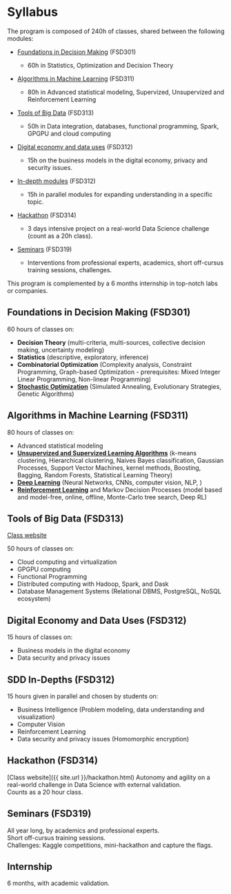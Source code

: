 # Syllabus

The program is composed of 240h of classes, shared between the following modules:

- [Foundations in Decision Making](#fsd301) (FSD301)
    * 60h in Statistics, Optimization and Decision Theory

- [Algorithms in Machine Learning](#fsd311) (FSD311)<br>
    * 80h in Advanced statistical modeling, Supervized, Unsupervized and Reinforcement Learning

- [Tools of Big Data](#fsd313) (FSD313)<br>
    * 50h in Data integration, databases, functional programming, Spark, GPGPU and cloud computing

- [Digital economy and data uses](#fsd312) (FSD312)<br>
    * 15h on the business models in the digital economy, privacy and security issues.

- [In-depth modules](#fsd312) (FSD312)<br>
    * 15h in parallel modules for expanding understanding in a specific topic.

- [Hackathon](#fsd314) (FSD314)<br>
    * 3 days intensive project on a real-world Data Science challenge (count as a 20h class).

- [Seminars](#fsd319) (FSD319)<br>
    * Interventions from professional experts, academics, short off-cursus training sessions, challenges.

This program is complemented by a 6 months internship in top-notch labs or companies.

## <a id="fsd301"></a>Foundations in Decision Making (FSD301)

60 hours of classes on:

- **Decision Theory** (multi-criteria, multi-sources, collective decision making, uncertainty modeling)
- **Statistics** (descriptive, exploratory, inference)
- **Combinatorial Optimization** (Complexity analysis, Constraint Programming, Graph-based Optimization - prerequisites: Mixed Integer Linear Programming, Non-linear Programming)
- [**Stochastic Optimization**](https://supaerodatascience.github.io/stochastic/) (Simulated Annealing, Evolutionary Strategies, Genetic Algorithms)

## <a id="fsd311"></a>Algorithms in Machine Learning (FSD311)

80 hours of classes on:

- Advanced statistical modeling
- [**Unsupervized and Supervized Learning Algorithms**](https://github.com/erachelson/MLclass) (k-means clustering, Hierarchical clustering, Naives Bayes classification, Gaussian Processes, Support Vector Machines, kernel methods, Boosting, Bagging, Random Forests, Statistical Learning Theory)
- [**Deep Learning**](https://supaerodatascience.github.io/deep-learning/) (Neural Networks, CNNs, computer vision, NLP, )
- [**Reinforcement Learning**](https://supaerodatascience.github.io/reinforcement-learning/) and Markov Decision Processes (model based and model-free, online, offline, Monte-Carlo tree search, Deep RL)

## <a id="fsd313"></a>Tools of Big Data (FSD313)
[Class website](https://supaerodatascience.github.io/OBD/)<br/>

50 hours of classes on:

- Cloud computing and virtualization
- GPGPU computing
- Functional Programming
- Distributed computing with Hadoop, Spark, and Dask
- Database Management Systems (Relational DBMS, PostgreSQL, NoSQL ecosystem)

## <a id="fsd312"></a>Digital Economy and Data Uses (FSD312)

15 hours of classes on:

- Business models in the digital economy
- Data security and privacy issues

## <a id="fsd312"></a>SDD In-Depths (FSD312)

15 hours given in parallel and chosen by students on:

- Business Intelligence (Problem modeling, data understanding and visualization)
- Computer Vision
- Reinforcement Learning
- Data security and privacy issues (Homomorphic encryption)

## <a id="fsd314"></a>Hackathon (FSD314)
[Class website]({{ site.url }}/hackathon.html)
Autonomy and agility on a real-world challenge in Data Science with external validation.<br>
Counts as a 20 hour class.<br>

## <a id="fsd319"></a>Seminars (FSD319)
All year long, by academics and professional experts.<br>
Short off-cursus training sessions.<br>
Challenges: Kaggle competitions, mini-hackathon and capture the flags.

## <a id="internship"></a>Internship
6 months, with academic validation.
